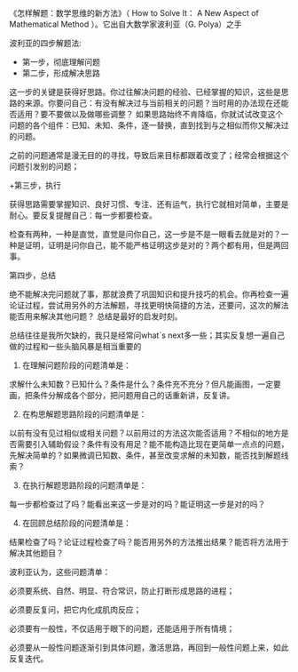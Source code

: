 《怎样解题：数学思维的新方法》（ How to Solve It： A New Aspect of Mathematical Method ）。它出自大数学家波利亚（G. Polya）之手

波利亚的四步解题法:

+ 第一步，彻底理解问题
+ 第二步，形成解决思路

这一步的关键是获得好思路。你过往解决问题的经验、已经掌握的知识，这些是思路的来源。你要问自己：有没有解决过与当前相关的问题？当时用的办法现在还能否适用？要不要做以及做哪些调整？
如果思路始终不肯降临，你就试试改变这个问题的各个组件：已知、未知、条件，逐一替换，直到找到与之相似而你又解决过的问题。

之前的问题通常是漫无目的的寻找，导致后来目标都跟着改变了；经常会根据这个问题引发别的问题；

+第三步，执行

获得思路需要掌握知识、良好习惯、专注、还有运气，执行它就相对简单，主要是耐心。要反复提醒自己：每一步都要检查。

检查有两种，一种是直觉，直觉是问你自己，这一步是不是一眼看去就是对的？一种是证明，证明是问你自己，能不能严格证明这步是对的？两个都有用，但是两回事。

第四步，总结

绝不能解决完问题就了事，那就浪费了巩固知识和提升技巧的机会。你再检查一遍论证过程，尝试用另外的方法解题，寻找更明快简捷的方法，还要问，这次的解法能否用来解决其他问题？
总结是最好的启发时刻。

总结往往是我所欠缺的，我只是经常问what`s next多一些；其实反复想一遍自己做的过程和一些头脑风暴是相当重要的

1. 在理解问题阶段的问题清单是：

求解什么未知数？已知什么？条件是什么？条件充不充分？但凡能画图，一定要画，把条件分解成各个部分，把问题用自己的话重新讲，反复讲。

2. 在构思解题思路阶段的问题清单是：

以前有没有见过相似或相关问题？以前用过的方法这次能否适用？不相似的地方是否需要引入辅助假设？条件有没有用足？能不能构造比现在更简单一点点的问题，先解决简单的？如果微调已知数、条件，甚至改变求解的未知数，能否找到解题线索？

3. 在执行解题思路阶段的问题清单是：

每一步都检查过了吗？能看出来这一步是对的吗？能证明这一步是对的吗？

4. 在回顾总结阶段的问题清单是：

结果检查了吗？论证过程检查了吗？能否用另外的方法推出结果？能否将方法用于解决其他题目？

波利亚认为，这些问题清单：


必须要系统、自然、明显、符合常识，防止打断形成思路的进程；

必须要反复问，把它内化成肌肉反应；

必须要有一般性，不仅适用于眼下的问题，还能适用于所有情境；

必须要从一般性问题逐渐引到具体问题，激活思路，再回到一般性问题上来，如此反复迭代。
